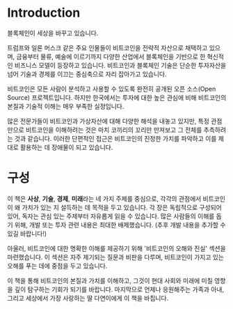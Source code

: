 # Introduction

블록체인이 세상을 바꾸고 있습니다.

트럼프와 일론 머스크 같은 주요 인물들이 비트코인을 전략적 자산으로 채택하고 있으며, 금융부터 물류, 예술에 이르기까지 다양한 산업에서 블록체인을 기반으로 한 혁신적인 비즈니스 모델이 등장하고 있습니다. 비트코인과 블록체인 기술은 단순한 투자자산을 넘어 기술과 경제를 이끄는 중심축으로 자리 잡아가고 있습니다.

비트코인은 모든 사람이 분석하고 사용할 수 있도록 완전히 공개된 오픈 소스(Open Source) 프로젝트입니다. 하지만 한국에서는 투자에 대한 높은 관심에 비해 비트코인의 본질과 기술적 이해는 매우 부족한 실정입니다.

많은 전문가들이 비트코인과 가상자산에 대해 다양한 해석을 내놓고 있지만, 특정 관점만으로 비트코인을 이해하려는 것은 마치 코끼리의 꼬리만 만져보고 그 전체를 추측하려는 것과 같습니다. 이러한 단편적인 접근은 비트코인의 진정한 가치를 파악하고 이를 제대로 활용하는 데 장애물이 되고 있습니다.

# 구성

이 책은 **사상**, **기술**, **경제**, **미래**라는 네 가지 주제를 중심으로, 각각의 관점에서 비트코인이 왜 가치가 있는 지 설득하는 데 목적을 두고 있습니다. 각 장은 독립적으로 구성되어 있어, 독자는 관심 있는 주제부터 자유롭게 읽을 수 있습니다. 많은 사람들의 이해를 돕기 위해, 개발 또는 투자 관련 내용은 최대한 배제했습니다. (추후 개발 내용을 추가할 수 있길 바랍니다!)

아울러, 비트코인에 대한 명확한 이해를 제공하기 위해 '비트코인의 오해와 진실' 섹션을 마련했습니다. 이 섹션은 자주 제기되는 질문과 비판을 다루며, 비트코인이 가지고 있는 오해를 푸는 데에 중점을 두고 있습니다.

이 책을 통해 비트코인의 본질과 가치를 이해하고, 그것이 현대 사회와 미래에 미칠 영향을 깊이 탐구하는 기회가 되기를 바랍니다.
마지막으로 언제나 응원해주는 가족과 아내, 그리고 세상에서 가장 사랑하는 딸 다연이에게 이 책을 바칩니다.
